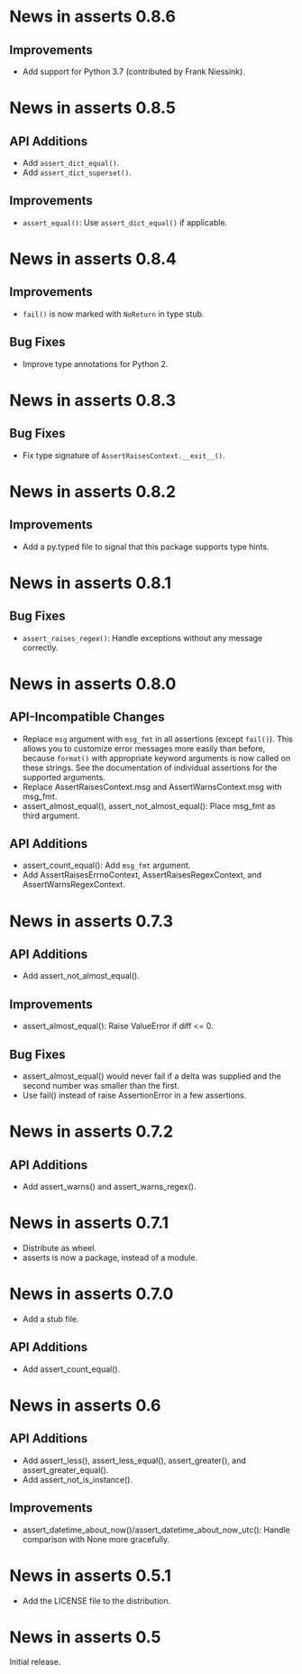 News in asserts 0.8.6
=====================

Improvements
------------

* Add support for Python 3.7 (contributed by Frank Niessink).

News in asserts 0.8.5
=====================

API Additions
-------------

* Add `assert_dict_equal()`.
* Add `assert_dict_superset()`.

Improvements
------------

* `assert_equal()`: Use `assert_dict_equal()` if applicable.

News in asserts 0.8.4
=====================

Improvements
------------

* `fail()` is now marked with `NoReturn` in type stub.

Bug Fixes
---------

* Improve type annotations for Python 2.

News in asserts 0.8.3
=====================

Bug Fixes
---------

* Fix type signature of `AssertRaisesContext.__exit__()`.

News in asserts 0.8.2
=====================

Improvements
------------

* Add a py.typed file to signal that this package supports type hints.

News in asserts 0.8.1
=====================

Bug Fixes
---------

* `assert_raises_regex()`: Handle exceptions without any message correctly.

News in asserts 0.8.0
=====================

API-Incompatible Changes
------------------------

* Replace `msg` argument with `msg_fmt` in all assertions (except `fail()`).
  This allows you to customize error messages more easily than before, because
  `format()` with appropriate keyword arguments is now called on these
  strings. See the documentation of individual assertions for the supported
  arguments.
* Replace AssertRaisesContext.msg and AssertWarnsContext.msg with msg_fmt.
* assert_almost_equal(), assert_not_almost_equal(): Place msg_fmt as third
  argument.

API Additions
-------------

* assert_count_equal(): Add `msg_fmt` argument.
* Add AssertRaisesErrnoContext, AssertRaisesRegexContext, and
  AssertWarnsRegexContext.

News in asserts 0.7.3
=====================

API Additions
-------------

* Add assert_not_almost_equal().

Improvements
------------

* assert_almost_equal(): Raise ValueError if diff <= 0.

Bug Fixes
---------

* assert_almost_equal() would never fail if a delta was supplied and the
  second number was smaller than the first.
* Use fail() instead of raise AssertionError in a few assertions.

News in asserts 0.7.2
=====================

API Additions
-------------

* Add assert_warns() and assert_warns_regex().

News in asserts 0.7.1
=====================

* Distribute as wheel.
* asserts is now a package, instead of a module.

News in asserts 0.7.0
=====================

* Add a stub file.

API Additions
-------------

* Add assert_count_equal().

News in asserts 0.6
===================

API Additions
-------------

* Add assert_less(), assert_less_equal(), assert_greater(), and
  assert_greater_equal().
* Add assert_not_is_instance().

Improvements
------------

* assert_datetime_about_now()/assert_datetime_about_now_utc(): Handle
  comparison with None more gracefully.

News in asserts 0.5.1
=====================

* Add the LICENSE file to the distribution.

News in asserts 0.5
===================

Initial release.
